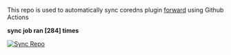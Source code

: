 This repo is used to automatically sync coredns plugin [forward](https://github.com/QZLin/forward) using Github Actions

**sync job ran [284] times**

[![Sync Repo](https://github.com/QZLin/coredns-extract/actions/workflows/sync.yaml/badge.svg)](https://github.com/QZLin/coredns-extract/actions/workflows/sync.yaml)
